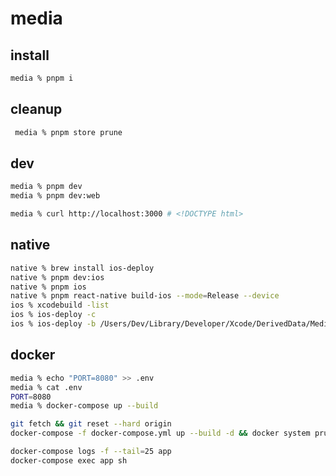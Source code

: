 # media

## install

```sh
media % pnpm i
```

## cleanup

```sh
 media % pnpm store prune
```

## dev

```sh
media % pnpm dev
media % pnpm dev:web
```

```sh
media % curl http://localhost:3000 # <!DOCTYPE html>
```

## native

```sh
native % brew install ios-deploy
native % pnpm dev:ios
native % pnpm ios
native % pnpm react-native build-ios --mode=Release --device
ios % xcodebuild -list
ios % ios-deploy -c
ios % ios-deploy -b /Users/Dev/Library/Developer/Xcode/DerivedData/Media-xyz/Build/Products/Release-iphoneos/Media.app
```

## docker

```sh
media % echo "PORT=8080" >> .env
media % cat .env
PORT=8080
media % docker-compose up --build
```

```sh
git fetch && git reset --hard origin
docker-compose -f docker-compose.yml up --build -d && docker system prune -f
```

```sh
docker-compose logs -f --tail=25 app
docker-compose exec app sh
```

